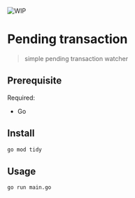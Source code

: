 ![WIP](https://img.shields.io/badge/status-wip-red)


# Pending transaction

> simple pending transaction watcher

## Prerequisite
Required:

- Go

## Install

```sh
go mod tidy
```

## Usage

```sh
go run main.go
```
